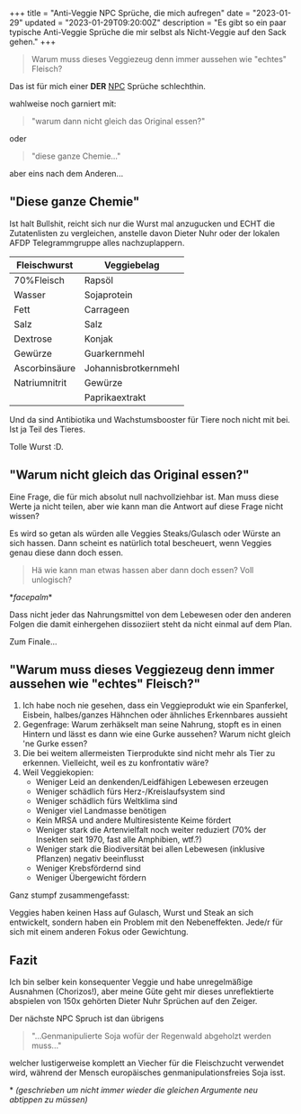 +++
title = "Anti-Veggie NPC Sprüche, die mich aufregen"
date = "2023-01-29"
updated = "2023-01-29T09:20:00Z"
description = "Es gibt so ein paar typische Anti-Veggie Sprüche die mir selbst als Nicht-Veggie auf den Sack gehen."
+++


> Warum muss dieses Veggiezeug denn immer aussehen 
> wie "echtes" Fleisch?

Das ist für mich einer **DER** [NPC](https://www.bedeutungonline.de/was-ist-das-npc-meme-was-bedeutet-es-bedeutung-definition-und-herkunft-erklaert/) Sprüche schlechthin.

wahlweise noch garniert mit:

> "warum dann nicht gleich das Original essen?" 

oder 

> "diese ganze Chemie..."

aber eins nach dem Anderen...

## "Diese ganze Chemie"

Ist halt Bullshit, reicht sich nur die Wurst mal anzugucken und ECHT die 
Zutatenlisten zu vergleichen, anstelle davon Dieter Nuhr oder der lokalen AFDP 
Telegrammgruppe alles nachzuplappern.


|Fleischwurst|Veggiebelag |
|---|---|
|70%Fleisch|Rapsöl|
|Wasser|Sojaprotein|
|Fett|Carrageen|
|Salz|Salz|
|Dextrose|Konjak|
|Gewürze|Guarkernmehl|
|Ascorbinsäure|Johannisbrotkernmehl|
|Natriumnitrit|Gewürze|
||Paprikaextrakt|


Und da sind Antibiotika und Wachstumsbooster für Tiere noch 
nicht mit bei. Ist ja Teil des Tieres.

Tolle Wurst :D.


## "Warum nicht gleich das Original essen?"

Eine Frage, die für mich absolut null nachvollziehbar ist.
Man muss diese Werte ja nicht teilen, aber wie kann man die 
Antwort auf diese Frage nicht wissen?

Es wird so getan als würden alle Veggies Steaks/Gulasch oder 
Würste an sich hassen. Dann scheint es natürlich total bescheuert,
wenn Veggies genau diese dann doch essen. 

> Hä wie kann man etwas hassen aber dann doch essen? Voll unlogisch?

\**facepalm*\*

Dass nicht jeder das Nahrungsmittel von dem Lebewesen oder den anderen
Folgen die damit einhergehen dissoziiert steht da nicht einmal auf dem Plan.

Zum Finale...


## "Warum muss dieses Veggiezeug denn immer aussehen wie "echtes" Fleisch?"

1. Ich habe noch nie gesehen, dass ein Veggieprodukt wie ein Spanferkel, Eisbein, halbes/ganzes Hähnchen oder ähnliches Erkennbares aussieht
2. Gegenfrage: Warum zerhäkselt man seine Nahrung, stopft es in einen Hintern und lässt es dann wie eine Gurke aussehen? Warum nicht gleich 'ne Gurke essen?
3. Die bei weitem allermeisten Tierprodukte sind nicht mehr als Tier zu erkennen. Vielleicht, weil es zu konfrontativ wäre?
4. Weil Veggiekopien: 
    - Weniger Leid an denkenden/Leidfähigen Lebewesen erzeugen
    - Weniger schädlich fürs Herz-/Kreislaufsystem sind
    - Weniger schädlich fürs Weltklima sind
    - Weniger viel Landmasse benötigen
    - Kein MRSA und andere Multiresistente Keime fördert
    - Weniger stark die Artenvielfalt noch weiter reduziert (70% der Insekten seit 1970, fast alle Amphibien, wtf.?)
    - Weniger stark die Biodiversität bei allen Lebewesen (inklusive Pflanzen) negativ beeinflusst
    - Weniger Krebsfördernd sind
    - Weniger Übergewicht fördern

Ganz stumpf zusammengefasst: 

Veggies haben keinen Hass auf Gulasch, Wurst und Steak an sich entwickelt, 
sondern haben ein Problem mit den Nebeneffekten. Jede/r für sich mit einem
anderen Fokus oder Gewichtung.


## Fazit

Ich bin selber kein konsequenter Veggie und habe unregelmäßige Ausnahmen 
(Chorizos!), aber meine Güte geht mir dieses unreflektierte abspielen 
von 150x gehörten Dieter Nuhr Sprüchen auf den Zeiger.

Der nächste NPC Spruch ist dan übrigens 
> "...Genmanipulierte Soja wofür der Regenwald abgeholzt werden muss..."

welcher lustigerweise komplett an Viecher für die Fleischzucht verwendet wird,
während der Mensch europäisches genmanipulationsfreies Soja isst.



\* *(geschrieben um nicht immer wieder die gleichen Argumente neu abtippen zu müssen)*
